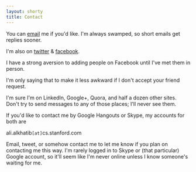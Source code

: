 ```yaml
---
layout: shorty
title: Contact
---
```


You can [email][email] me if you'd like. 
I'm always swamped, so short emails get replies sooner.

I'm also on [twitter][tw] & [facebook][fb].

I have a strong aversion to adding people on Facebook until I've met them in person.

I'm only saying that to make it less awkward if I don't accept your friend request.

I'm sure I'm on LinkedIn, Google+, Quora, and half a dozen other sites. 
Don't try to send messages to any of those places; I'll never see them.

If you'd like to contact me by Google Hangouts or Skype, my accounts for both are

ali.alkhatib`[at]`cs.stanford.com

Email, tweet, or somehow contact me to let me know if you plan on contacting me this way.
I'm rarely logged in to Skype or (that particular) Google account,
so it'll seem like I'm never online unless I know someone's waiting for me.

[email]: mailto:ali.alkhatib@cs.stanford.edu
[tw]: //twitter.com/_alialkhatib
[fb]: //facebook.com/Ali.Alkhatib
